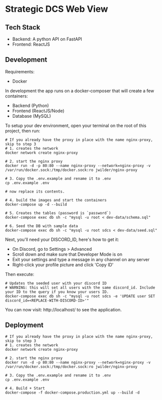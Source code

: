 # Strategic DCS Web View

## Tech Stack

- Backend: A python API on FastAPI
- Frontend: ReactJS

## Development

Requirements:
- Docker

In development the app runs on a docker-composer that will create a few containers:

 - Backend (Python)
 - Frontend (ReactJS/Node)
 - Database (MySQL)

To setup your dev environment, open your terminal on the root of this project, then run:

```
# If you already have the proxy in place with the name nginx-proxy, skip to step 3
# 1. creates the network
docker network create nginx-proxy

# 2. start the nginx proxy
docker run -d -p 80:80 --name nginx-proxy --network=nginx-proxy -v /var/run/docker.sock:/tmp/docker.sock:ro jwilder/nginx-proxy

# 3. Copy the .env.example and rename it to .env 
cp .env.example .env

# now replace its contents.

# 4. build the images and start the containers
docker-compose up -d --build

# 5. Creates the tables (password is `password`)
docker-compose exec db sh -c "mysql -u root < dev-data/schema.sql"

# 6. Seed the DB with sample data
docker-compose exec db sh -c "mysql -u root sdcs < dev-data/seed.sql"
```

Next, you'll need your DISCORD_ID, here's how to get it:

- On Discord, go to Settings > Advanced
- Scroll down and make sure that Developer Mode is on
- Exit your settings and type a message in any channel on any server
- Right-click your profile picture and click 'Copy ID'

Then execute:

```
# Updates the seeded user with your discord ID
# WARNING: this will set all users with the same discord_id. Include your ID to the query if you know your users ID.
docker-compose exec db sh -c "mysql -u root sdcs -e 'UPDATE user SET discord_id=<REPLACE-WITH-DISCORD-ID>'"
```

You can now visit: http://localhost/ to see the application.

## Deployment

```
# If you already have the proxy in place with the name nginx-proxy, skip to step 3
# 1. creates the network
docker network create nginx-proxy

# 2. start the nginx proxy
docker run -d -p 80:80 --name nginx-proxy --network=nginx-proxy -v /var/run/docker.sock:/tmp/docker.sock:ro jwilder/nginx-proxy

# 3. Copy the .env.example and rename it to .env 
cp .env.example .env

# 4. Build + Start
docker-compose -f docker-compose.production.yml up --build -d
```


